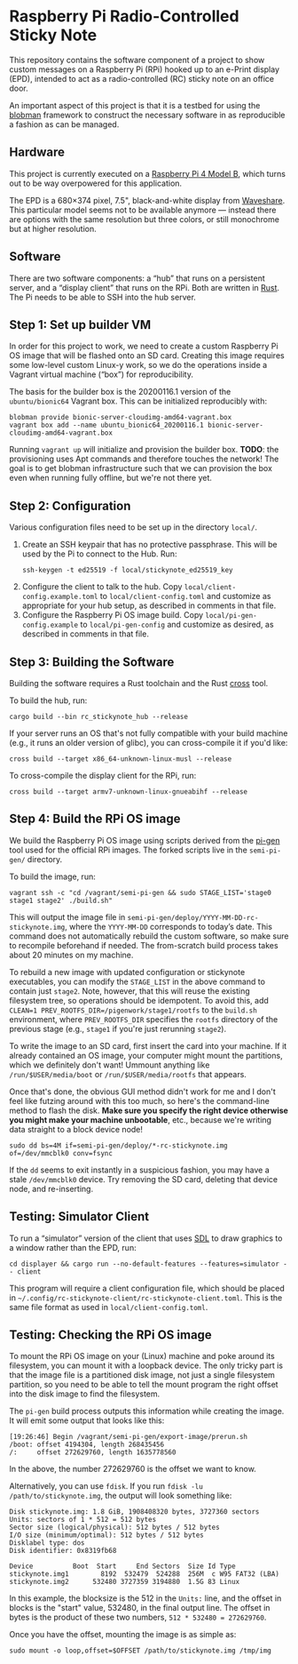 # Raspberry Pi Radio-Controlled Sticky Note

This repository contains the software component of a project to show custom
messages on a Raspberry Pi (RPi) hooked up to an e-Print display (EPD),
intended to act as a radio-controlled (RC) sticky note on an office door.

An important aspect of this project is that it is a testbed for using the
[blobman][blobman] framework to construct the necessary software in as
reproducible a fashion as can be managed.

[blobman]: https://github.com/pkgw/blobman/


## Hardware

This project is currently executed on a
[Raspberry Pi 4 Model B](https://www.raspberrypi.org/products/raspberry-pi-4-model-b/),
which turns out to be way overpowered for this application.

The EPD is a 680×374 pixel, 7.5", black-and-white display from
[Waveshare](https://www.waveshare.com/product/displays/e-paper.htm). This
particular model seems not to be available anymore — instead there are options
with the same resolution but three colors, or still monochrome but at higher
resolution.


## Software

There are two software components: a “hub” that runs on a persistent server,
and a “display client” that runs on the RPi. Both are written in
[Rust](https://rust-lang.org/). The Pi needs to be able to SSH into the hub
server.


## Step 1: Set up builder VM

In order for this project to work, we need to create a custom Raspberry Pi OS
image that will be flashed onto an SD card. Creating this image requires some
low-level custom Linux-y work, so we do the operations inside a Vagrant
virtual machine (“box”) for reproducibility.

The basis for the builder box is the 20200116.1 version of the
`ubuntu/bionic64` Vagrant box. This can be initialized reproducibly with:

```
blobman provide bionic-server-cloudimg-amd64-vagrant.box
vagrant box add --name ubuntu_bionic64_20200116.1 bionic-server-cloudimg-amd64-vagrant.box
```

Running `vagrant up` will initialize and provision the builder box. **TODO**:
the provisioning uses Apt commands and therefore touches the network! The goal
is to get blobman infrastructure such that we can provision the box even when
running fully offline, but we're not there yet.


## Step 2: Configuration

Various configuration files need to be set up in the directory `local/`.

1. Create an SSH keypair that has no protective passphrase. This will be used
   by the Pi to connect to the Hub. Run:
   ```
   ssh-keygen -t ed25519 -f local/stickynote_ed25519_key
   ```
2. Configure the client to talk to the hub. Copy
   `local/client-config.example.toml` to `local/client-config.toml` and
   customize as appropriate for your hub setup, as described in comments in
   that file.
3. Configure the Raspberry Pi OS image build. Copy
   `local/pi-gen-config.example` to `local/pi-gen-config` and customize as
   desired, as described in comments in that file.


## Step 3: Building the Software

Building the software requires a Rust toolchain and the Rust
[cross](https://github.com/rust-embedded/cross) tool.

To build the hub, run:

```
cargo build --bin rc_stickynote_hub --release
```

If your server runs an OS that's not fully compatible with your build machine
(e.g., it runs an older version of glibc), you can cross-compile it if you'd
like:

```
cross build --target x86_64-unknown-linux-musl --release
```

To cross-compile the display client for the RPi, run:

```
cross build --target armv7-unknown-linux-gnueabihf --release
```


## Step 4: Build the RPi OS image

We build the Raspberry Pi OS image using scripts derived from the
[pi-gen][pi-gen] tool used for the official RPi images. The forked scripts
live in the `semi-pi-gen/` directory.

[pi-gen]: https://github.com/RPi-Distro/pi-gen

To build the image, run:

```
vagrant ssh -c "cd /vagrant/semi-pi-gen && sudo STAGE_LIST='stage0 stage1 stage2' ./build.sh"
```

This will output the image file in
`semi-pi-gen/deploy/YYYY-MM-DD-rc-stickynote.img`, where the `YYYY-MM-DD`
corresponds to today’s date. This command does not automatically rebuild the
custom software, so make sure to recompile beforehand if needed. The
from-scratch build process takes about 20 minutes on my machine.

To rebuild a new image with updated configuration or stickynote executables, you
can modify the `STAGE_LIST` in the above command to contain just `stage2`. Note,
however, that this will reuse the existing filesystem tree, so operations should
be idempotent. To avoid this, add `CLEAN=1
PREV_ROOTFS_DIR=/pigenwork/stage1/rootfs` to the `build.sh` environment, where
`PREV_ROOTFS_DIR` specifies the `rootfs` directory of the previous stage (e.g.,
`stage1` if you're just rerunning `stage2`).

To write the image to an SD card, first insert the card into your machine. If it
already contained an OS image, your computer might mount the partitions, which
we definitely don't want! Ummount anything like `/run/$USER/media/boot` or
`/run/$USER/media/rootfs` that appears.

Once that's done, the obvious GUI method didn't work for me and I don't feel
like futzing around with this too much, so here's the command-line method to
flash the disk. **Make sure you specify the right device otherwise you might
make your machine unbootable**, etc., because we're writing data straight to a
block device node!

```
sudo dd bs=4M if=semi-pi-gen/deploy/*-rc-stickynote.img of=/dev/mmcblk0 conv=fsync
```

If the `dd` seems to exit instantly in a suspicious fashion, you may have a
stale `/dev/mmcblk0` device. Try removing the SD card, deleting that device
node, and re-inserting.


## Testing: Simulator Client

To run a “simulator” version of the client that uses
[SDL](https://www.libsdl.org/) to draw graphics to a window rather than the
EPD, run:

```
cd displayer && cargo run --no-default-features --features=simulator -- client
```

This program will require a client configuration file, which should be placed
in `~/.config/rc-stickynote-client/rc-stickynote-client.toml`. This is the
same file format as used in `local/client-config.toml`.


## Testing: Checking the RPi OS image

To mount the RPi OS image on your (Linux) machine and poke around its
filesystem, you can mount it with a loopback device. The only tricky part is
that the image file is a partitioned disk image, not just a single filesystem
partition, so you need to be able to tell the mount program the right offset
into the disk image to find the filesystem.

The `pi-gen` build process outputs this information while creating the image. It
will emit some output that looks like this:

```
[19:26:46] Begin /vagrant/semi-pi-gen/export-image/prerun.sh
/boot: offset 4194304, length 268435456
/:     offset 272629760, length 1635778560
```

In the above, the number 272629760 is the offset we want to know.

Alternatively, you can use `fdisk`. If you run `fdisk -lu /path/to/stickynote.img`, the
output will look something like:

```
Disk stickynote.img: 1.8 GiB, 1908408320 bytes, 3727360 sectors
Units: sectors of 1 * 512 = 512 bytes
Sector size (logical/physical): 512 bytes / 512 bytes
I/O size (minimum/optimal): 512 bytes / 512 bytes
Disklabel type: dos
Disk identifier: 0x8319fb68

Device          Boot  Start     End Sectors  Size Id Type
stickynote.img1        8192  532479  524288  256M  c W95 FAT32 (LBA)
stickynote.img2      532480 3727359 3194880  1.5G 83 Linux
```

In this example, the blocksize is the 512 in the `Units:` line, and the offset
in blocks is the "start" value, 532480, in the final output line. The offset
in bytes is the product of these two numbers, `512 * 532480 = 272629760`.

Once you have the offset, mounting the image is as simple as:

```
sudo mount -o loop,offset=$OFFSET /path/to/stickynote.img /tmp/img
```
